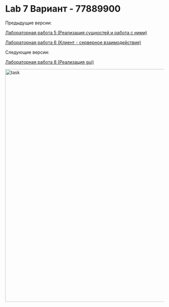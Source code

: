 # Lab 7 Вариант - 77889900 
Предыдущие версии:
<p><a href="https://github.com/ChnrVn/lab5.1#lab5v20--%D0%B2%D0%B0%D1%80%D0%B8%D0%B0%D0%BD%D1%82---312698">Лабораторная работа 5 (Реализация сущностей и работа с ними)</a></p>
<p><a href="https://github.com/ChnrVn/lab6.1">Лабораторная работа 6 (Клиент - серверное взаимодействие)</a></p>

Следующие версии:
<p><a href="https://github.com/ChnrVn/lab8">Лабораторная работа 8 (Реализация gui)</a></p>
<img width="736" alt="task" src="https://user-images.githubusercontent.com/81740016/122731640-2c8ebc80-d284-11eb-8fab-afcc0fa69314.png">
